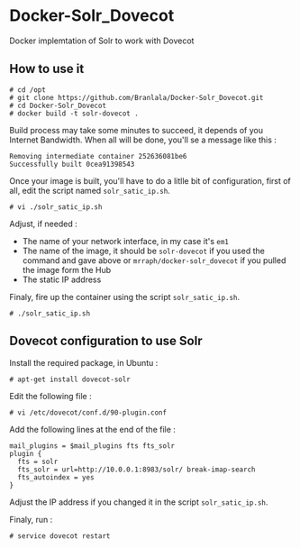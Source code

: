 # Docker-Solr_Dovecot
Docker implemtation of Solr to work with Dovecot



## How to use it

```
# cd /opt
# git clone https://github.com/Branlala/Docker-Solr_Dovecot.git
# cd Docker-Solr_Dovecot
# docker build -t solr-dovecot .
```

Build process may take some minutes to succeed, it depends of you Internet Bandwidth.
When all will be done, you'll se a message like this :

```
Removing intermediate container 252636081be6
Successfully built 0cea91398543
```

Once your image is built, you'll have to do a litlle bit of configuration, first of all, edit the script named `solr_satic_ip.sh`.


```
# vi ./solr_satic_ip.sh
```

Adjust, if needed :
* The name of your network interface, in my case it's `em1`
* The name of the image, it should be `solr-dovecot` if you used the command and gave above or `mrraph/docker-solr_dovecot` if you pulled the image form the Hub
* The static IP address

Finaly, fire up the container using the script `solr_satic_ip.sh`.


```
# ./solr_satic_ip.sh
```

## Dovecot configuration to use Solr

Install the required package, in Ubuntu  :

```
# apt-get install dovecot-solr
```

Edit the following file :

```
# vi /etc/dovecot/conf.d/90-plugin.conf
```

Add the following lines at the end of the file :


```
mail_plugins = $mail_plugins fts fts_solr
plugin {
  fts = solr
  fts_solr = url=http://10.0.0.1:8983/solr/ break-imap-search
  fts_autoindex = yes
}
```


Adjust the IP address if you changed it in the script `solr_satic_ip.sh`.

Finaly, run :
```
# service dovecot restart
```
